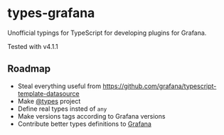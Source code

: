# types-grafana

Unofficial typings for TypeScript for developing plugins for Grafana. 

Tested with v4.1.1

## Roadmap

* Steal everything useful from https://github.com/grafana/typescript-template-datasource 
* Make [@types](https://github.com/DefinitelyTyped/DefinitelyTyped) project
* Define real types insted of `any`
* Make versions tags according to Grafana versions
* Contribute better types definitions to [Grafana](https://github.com/grafana/grafana)
